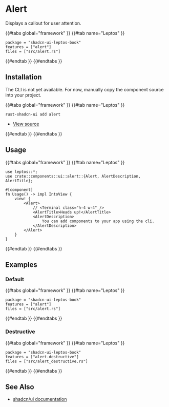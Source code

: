 # Alert

Displays a callout for user attention.

{{#tabs global="framework" }}
{{#tab name="Leptos" }}

```toml,trunk
package = "shadcn-ui-leptos-book"
features = ["alert"]
files = ["src/alert.rs"]
```

{{#endtab }}
{{#endtabs }}

## Installation

<div class="warning">

The CLI is not yet available. For now, manually copy the component source into your project.

</div>

{{#tabs global="framework" }}
{{#tab name="Leptos" }}

```shell
rust-shadcn-ui add alert
```

-   [View source](https://github.com/RustForWeb/shadcn-ui/tree/main/packages/leptos/alert)

{{#endtab }}
{{#endtabs }}

## Usage

{{#tabs global="framework" }}
{{#tab name="Leptos" }}

```rust,ignore
use leptos::*;
use crate::components::ui::alert::{Alert, AlertDescription, AlertTitle};

#[component]
fn Usage() -> impl IntoView {
    view! {
        <Alert>
            // <Terminal class="h-4 w-4" />
            <AlertTitle>Heads up!</AlertTitle>
            <AlertDescription>
                You can add components to your app using the cli.
            </AlertDescription>
        </Alert>
    }
}
```

{{#endtab }}
{{#endtabs }}

## Examples

### Default

{{#tabs global="framework" }}
{{#tab name="Leptos" }}

```toml,trunk
package = "shadcn-ui-leptos-book"
features = ["alert"]
files = ["src/alert.rs"]
```

{{#endtab }}
{{#endtabs }}

### Destructive

{{#tabs global="framework" }}
{{#tab name="Leptos" }}

```toml,trunk
package = "shadcn-ui-leptos-book"
features = ["alert-destructive"]
files = ["src/alert_destructive.rs"]
```

{{#endtab }}
{{#endtabs }}

## See Also

-   [shadcn/ui documentation](https://ui.shadcn.com/docs/components/alert)
